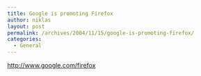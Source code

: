 ```yaml
---
title: Google is promoting Firefox
author: niklas
layout: post
permalink: /archives/2004/11/15/google-is-promoting-firefox/
categories:
  - General
---
```

<http://www.google.com/firefox>